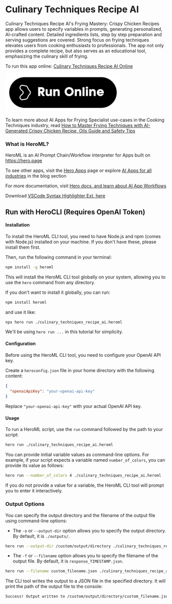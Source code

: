 # Culinary Techniques Recipe AI

Culinary Techniques Recipe AI's Frying Mastery: Crispy Chicken Recipes app allows users to specify variables in prompts, generating personalized, AI-crafted content. Detailed ingredients lists, step by step preparation and serving suggestions are covered. Strong focus on frying techniques elevates users from cooking enthusiasts to professionals. The app not only provides a complete recipe, but also serves as an educational tool, emphasizing the culinary skill of frying.

To run this app online: [Culinary Techniques Recipe AI Online](https://hero.page/app/culinary-techniques-recipe-ai-frying-mastery:-crispy-chicken-recipes/qHEhs8LSHKVxuhdtJh2j)

[![Run Culinary Techniques Recipe AI Online](/assets/run.svg)](https://hero.page/app/culinary-techniques-recipe-ai-frying-mastery:-crispy-chicken-recipes/qHEhs8LSHKVxuhdtJh2j)

To learn more about AI Apps for Frying Specialist use-cases in the Cooking Techniques industry, read [How to Master Frying Techniques with AI-Generated Crispy Chicken Recipe, Oils Guide and Safety Tips](https://hero.page/blog/ai/cooking-techniques/how-to-master-frying-techniques-with-ai-generated-crispy-chicken-recipe-oils-guide-and-safety-tips/170819)

### What is HeroML?
HeroML is an AI Prompt Chain/Workflow interpreter for Apps built on https://hero.page 

To see other apps, visit the [Hero Apps](https://hero.page/apps) page or explore [AI Apps for all industries](https://hero.page/blog) in the blog section

For more documentation, visit [Hero docs, and learn about AI App Workflows](https://hero.page/tutorials/introduction-to-heroml)

Download [VSCode Syntax Highlighter Ext. here](https://marketplace.visualstudio.com/items?itemName=hero-page.heroml)

## Run with HeroCLI (Requires OpenAI Token)

#### Installation

To install the HeroML CLI tool, you need to have Node.js and npm (comes with Node.js) installed on your machine. If you don't have these, please install them first. 

Then, run the following command in your terminal:

```bash
npm install -g heroml
```

This will install the HeroML CLI tool globally on your system, allowing you to use the `hero` command from any directory.

If you don't want to install it globally, you can run:

```bash
npm install heroml
```

and use it like:

```bash
npx hero run ./culinary_techniques_recipe_ai.heroml
```

We'll be using `hero run ...` in this tutorial for simplicity.

#### Configuration

Before using the HeroML CLI tool, you need to configure your OpenAI API key. 

Create a `heroconfig.json` file in your home directory with the following content:

```json
{
  "openaiApiKey": "your-openai-api-key"
}
```

Replace `"your-openai-api-key"` with your actual OpenAI API key.

#### Usage

To run a HeroML script, use the `run` command followed by the path to your script:

```bash
hero run ./culinary_techniques_recipe_ai.heroml
```

You can provide initial variable values as command-line options. For example, if your script expects a variable named `number_of_colors`, you can provide its value as follows:

```bash
hero run --number_of_colors 4 ./culinary_techniques_recipe_ai.heroml
```

If you do not provide a value for a variable, the HeroML CLI tool will prompt you to enter it interactively.

### Output Options

You can specify the output directory and the filename of the output file using command-line options:

- The `-o` or `--output-dir` option allows you to specify the output directory. By default, it is `./outputs/`.

```bash
hero run --output-dir /custom/output/directory ./culinary_techniques_recipe_ai.heroml
```

- The `-f` or `--filename` option allows you to specify the filename of the output file. By default, it is `response_TIMESTAMP.json`.

```bash
hero run --filename custom_filename.json ./culinary_techniques_recipe_ai.heroml
```

The CLI tool writes the output to a JSON file in the specified directory. It will print the path of the output file to the console:

```bash
Success! Output written to /custom/output/directory/custom_filename.json
```

